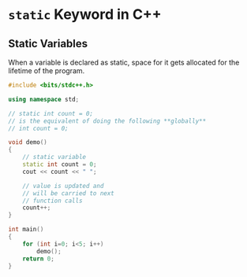 # `static` Keyword in C++

## Static Variables

When a variable is declared as static, space for it gets allocated for the lifetime of the program.

```cpp
#include <bits/stdc++.h>

using namespace std;

// static int count = 0;
// is the equivalent of doing the following **globally**
// int count = 0;

void demo()
{
    // static variable
    static int count = 0;
    cout << count << " ";

    // value is updated and
    // will be carried to next
    // function calls
    count++;
}

int main()
{
    for (int i=0; i<5; i++)
        demo();
    return 0;
}
```
